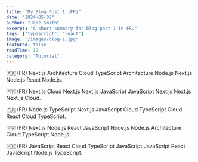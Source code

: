 ```yaml
---
title: "My Blog Post 1 (FR)"
date: "2024-05-02"
author: "Jane Smith"
excerpt: "A short summary for blog post 1 in FR."
tags: ["typescript", "react"]
image: "/images/blog-1.jpg"
featured: false
readTime: 12
category: "Tutorial"
---
```


🇫🇷 (FR) Next.js Architecture Cloud TypeScript Architecture Node.js Next.js Node.js React Node.js.

🇫🇷 (FR) Next.js Cloud Next.js Next.js JavaScript JavaScript Next.js Next.js Next.js Cloud.

🇫🇷 (FR) Node.js TypeScript Next.js JavaScript Cloud TypeScript Cloud React Cloud TypeScript.

🇫🇷 (FR) Next.js Node.js React JavaScript Node.js Node.js Architecture Cloud TypeScript Node.js.

🇫🇷 (FR) JavaScript React Cloud TypeScript JavaScript JavaScript React JavaScript Node.js TypeScript.
